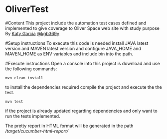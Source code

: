 # OliverTest
#Content
This project include the automation test cases defined and implemented to give coverage to Oliver Space web site with study purpose By [Katy Garcia](https://www.linkedin.com/in/katygb) [@kgb369y](kgb369y@gmail.com)

#Setup instructions
To execute this code is needed install JAVA latest version and MAVEN latest version and configure 
JAVA_HOME and MAVEN_HOME as ENV variables and include bin into the path.

#Execute instructions
Open a console into this project is download and use the following commands:

```
mvn clean install
```
to install the dependencies required compile the project and execute the the test. 


```
mvn test
```

if the project is already updated regarding dependencies and only want to run the tests implemented.

The pretty report in HTML format will be generated in the path 
*<projectSource>/target/cucumber-html-report/*